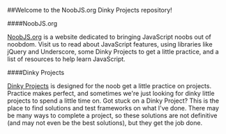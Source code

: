 ##Welcome to the NoobJS.org Dinky Projects repository!

####NoobJS.org

[NoobJS.org][1] is a website dedicated to bringing JavaScript noobs out of noobdom. Visit us to read about JavaScript features, using libraries like jQuery and Underscore, some Dinky Projects to get a little practice, and a list of resources to help learn JavaScript.

####Dinky Projects

[Dinky Projects][2] is designed for the noob get a little practice on projects. Practice makes perfect, and sometimes we're just looking for dinky little projects to spend a little time on. Got stuck on a Dinky Project? This is the place to find solutions and test frameworks on what I've done. There may be many ways to complete a project, so these solutions are not definitive (and may not even be the best solutions), but they get the job done.

[1]: http://noobjs.org
[2]: http://noobjs.org/#/posts/projects